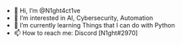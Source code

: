 - 👋 Hi, I’m @N1ght4ct1ve
- 👀 I’m interested in AI, Cybersecurity, Automation
- 🌱 I’m currently learning Things that I can do with Python
- 📫 How to reach me: Discord [N1ght#2970]

<!---
N1ght4ct1ve/N1ght4ct1ve is a ✨ special ✨ repository because its `README.md` (this file) appears on your GitHub profile.
You can click the Preview link to take a look at your changes.
--->
